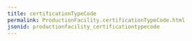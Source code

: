 ```yaml
---
title: certificationTypeCode
permalink: ProductionFacility.certificationTypeCode.html
jsonid: productionfacility_certificationtypecode
---
```

